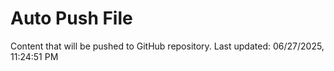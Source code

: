 # Auto Push File

Content that will be pushed to GitHub repository.
Last updated: 06/27/2025, 11:24:51 PM